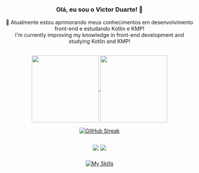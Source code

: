 
### <div align='center'> Olá, eu sou o Victor Duarte! 👋</div>
<div align='center'>🌱 Atualmente estou aprimorando meus conhecimentos em desenvolvimento front-end e estudando Kotlin e KMP! </br> I'm currently improving my knowledge in front-end development and studying Kotlin and KMP!</div>

##

<div align="center">
  <a href="#">
    <img align="center" height="180em" src="https://github-readme-stats-beta-coral.vercel.app/api?username=pedrovs3&show_icons=true&theme=midnight-purple&include_all_commits=true&border_radius=12&hide_border=true&count_private=true)](https://git.io/streak-stats" />
  </a>
  <a href="#">
    <img align="center" height="180em" src="https://github-readme-stats-beta-coral.vercel.app/api/top-langs/?layout=compact&theme=midnight-purple&hide_border=true&border_radius=12&count_private=true&username=pedrovs3&hide=ejs,html,css,scss"/>
  </a>
</div>

<div align="center">
  
  [![GitHub Streak](https://streak-stats.demolab.com?user=pedrovs3&theme=midnight-purple&hide_border=true&border_radius=18&locale=pt_BR&date_format=j%2Fn%5B%2FY%5D)](https://git.io/streak-stats)

</div>
  </div>
  
  ##
  
  <div align="center">
  <a href="https://www.linkedin.com/in/pedro-henrique-vieira-silva-06839b239/" target="_blank"><img src="https://img.shields.io/badge/LinkedIn-0077B5?style=for-the-badge&logo=linkedin&logoColor=white" target="_blank"></a>
  <a href = "mailto:pedrovs3@hotmail.com"><img src="https://img.shields.io/badge/-Hotmail-%23333?style=for-the-badge&logo=gmail&logoColor=white" target="_blank"></a>
 </div>
    
###
<div align="center">
  
   [![My Skills](https://skills.thijs.gg/icons?i=js,ts,react,nextjs,vite,sass,nodejs,tailwind,kotlin,mysql,azure,firebase)](https://skills.thijs.gg)

</div>
</div>
